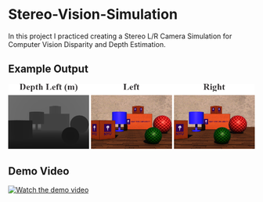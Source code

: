 # Stereo-Vision-Simulation
In this project I practiced creating a Stereo L/R Camera Simulation for Computer Vision Disparity and Depth Estimation.

## Example Output

![Example Image](https://github.com/SherlonAlmeida/Stereo-Cameras-Simulation/raw/main/GeneralFiles/Example.png)

## Demo Video

[![Watch the demo video](https://img.youtube.com/vi/x2vHXtyOjsg/hqdefault.jpg)](https://youtu.be/x2vHXtyOjsg)
